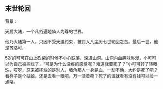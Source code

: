 ## 末世轮回

背景：

天启大陆，一个凡俗遍地仙人为尊的世界。

他乃大陆第一人，只因不受天道约束，被罚入凡尘历七世轮回之苦。最后一世，他是苏洛可...

5岁的可可在山上砍柴的时候不小心跌落，滚进山洞。山洞内血腥味弥漫，小可可以为自己被摔烂了，“可是为什么没疼的感觉呢？难道我要死了？”小可可转了转眼珠，哎呀，原来被摔烂的是别人，墙角那人一身是血，一动不动，大约是死了吧？看样子是个姑娘，还是去看一眼吧，万一活着嘞？死了的话就看有没有钱可以捡一点咯。


